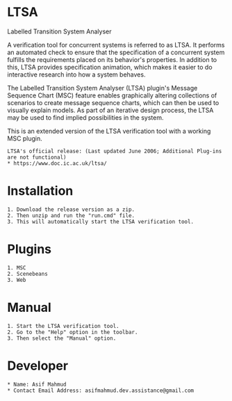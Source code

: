 # LTSA
Labelled Transition System Analyser

A verification tool for concurrent systems is referred to as LTSA. It performs an automated check to ensure that the specification of a concurrent system fulfills the requirements placed on its behavior's properties. In addition to this, LTSA provides specification animation, which makes it easier to do interactive research into how a system behaves.

The Labelled Transition System Analyser (LTSA) plugin's Message Sequence Chart (MSC) feature enables graphically altering collections of scenarios to create message sequence charts, which can then be used to visually explain models. As part of an iterative design process, the LTSA may be used to find implied possibilities in the system.

This is an extended version of the LTSA verification tool with a working MSC plugin.

```
LTSA's official release: (Last updated June 2006; Additional Plug-ins are not functional)
* https://www.doc.ic.ac.uk/ltsa/
```

# Installation
```
1. Download the release version as a zip.
2. Then unzip and run the "run.cmd" file.
3. This will automatically start the LTSA verification tool.
```

# Plugins
```
1. MSC
2. Scenebeans
3. Web
```

# Manual
```
1. Start the LTSA verification tool.
2. Go to the "Help" option in the toolbar.
3. Then select the "Manual" option.
```

# Developer
```
* Name: Asif Mahmud
* Contact Email Address: asifmahmud.dev.assistance@gmail.com
```
